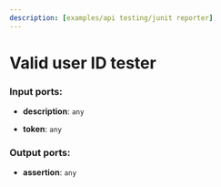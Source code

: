 ```yaml
---
description: [examples/api testing/junit reporter]
---
```


# Valid user ID tester

### Input ports:

* __description__: `any`


* __token__: `any`

### Output ports:

* __assertion__: `any`

